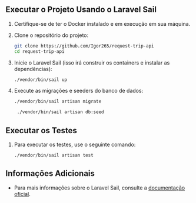 ## Executar o Projeto Usando o Laravel Sail

1. Certifique-se de ter o Docker instalado e em execução em sua máquina.

2. Clone o repositório do projeto:
    ```sh
    git clone https://github.com/Igor265/request-trip-api
    cd request-trip-api
    ```

3. Inicie o Laravel Sail (isso irá construir os containers e instalar as dependências):
    ```sh
    ./vendor/bin/sail up
    ```

4. Execute as migrações e seeders do banco de dados:
    ```sh
    ./vendor/bin/sail artisan migrate
    ```
   ```sh
    ./vendor/bin/sail artisan db:seed
    ```

## Executar os Testes

1. Para executar os testes, use o seguinte comando:
    ```sh
    ./vendor/bin/sail artisan test
    ```

## Informações Adicionais

- Para mais informações sobre o Laravel Sail, consulte a [documentação oficial](https://laravel.com/docs/11.x/sail).
